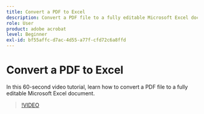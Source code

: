 ```yaml
---
title: Convert a PDF to Excel
description: Convert a PDF file to a fully editable Microsoft Excel document
role: User
product: adobe acrobat
level: Beginner
exl-id: bf55affc-d7ac-4d55-a77f-cfd72c6a8ffd
---
```

# Convert a PDF to Excel

In this 60-second video tutorial, learn how to convert a PDF file to a fully editable Microsoft Excel document.

>[!VIDEO](https://video.tv.adobe.com/v/3409908?quality=12&learn=on&hidetitle=true)
